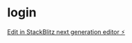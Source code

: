 # login

[Edit in StackBlitz next generation editor ⚡️](https://stackblitz.com/~/github.com/dreameutopia/login)